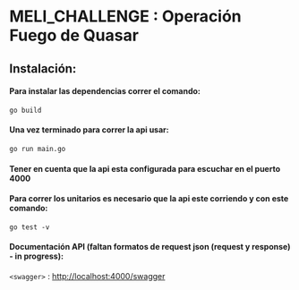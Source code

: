 # MELI_CHALLENGE : Operación Fuego de Quasar

## Instalación: 

#### Para instalar las dependencias correr el comando:

`go build `

#### Una vez terminado para correr la api usar:

`go run main.go`

#### Tener en cuenta que la api esta configurada para escuchar en el puerto 4000

#### Para correr los unitarios es necesario que la api este corriendo y con este comando:

`go test -v`

#### Documentación API (faltan formatos de request json (request y response) - in progress):

`<swagger>` : <http://localhost:4000/swagger>




